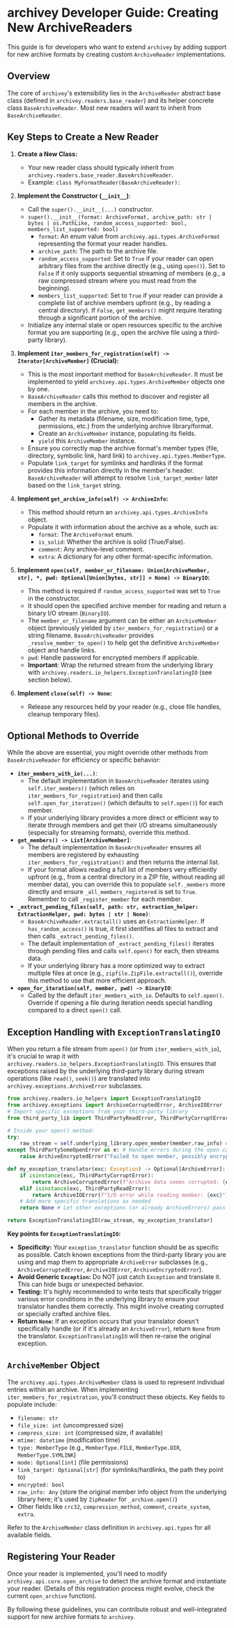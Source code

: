 # archivey Developer Guide: Creating New ArchiveReaders

This guide is for developers who want to extend `archivey` by adding support for new archive formats by creating custom `ArchiveReader` implementations.

## Overview

The core of `archivey`'s extensibility lies in the `ArchiveReader` abstract base class (defined in `archivey.readers.base_reader`) and its helper concrete class `BaseArchiveReader`. Most new readers will want to inherit from `BaseArchiveReader`.

## Key Steps to Create a New Reader

1.  **Create a New Class:**
    *   Your new reader class should typically inherit from `archivey.readers.base_reader.BaseArchiveReader`.
    *   Example: `class MyFormatReader(BaseArchiveReader):`

2.  **Implement the Constructor (`__init__`)**:
    *   Call the `super().__init__(...)` constructor.
    *   `super().__init__(format: ArchiveFormat, archive_path: str | bytes | os.PathLike, random_access_supported: bool, members_list_supported: bool)`
        *   `format`: An enum value from `archivey.api.types.ArchiveFormat` representing the format your reader handles.
        *   `archive_path`: The path to the archive file.
        *   `random_access_supported`: Set to `True` if your reader can open arbitrary files from the archive directly (e.g., using `open()`). Set to `False` if it only supports sequential streaming of members (e.g., a raw compressed stream where you must read from the beginning).
        *   `members_list_supported`: Set to `True` if your reader can provide a complete list of archive members upfront (e.g., by reading a central directory). If `False`, `get_members()` might require iterating through a significant portion of the archive.
    *   Initialize any internal state or open resources specific to the archive format you are supporting (e.g., open the archive file using a third-party library).

3.  **Implement `iter_members_for_registration(self) -> Iterator[ArchiveMember]` (Crucial):**
    *   This is the most important method for `BaseArchiveReader`. It must be implemented to yield `archivey.api.types.ArchiveMember` objects one by one.
    *   `BaseArchiveReader` calls this method to discover and register all members in the archive.
    *   For each member in the archive, you need to:
        *   Gather its metadata (filename, size, modification time, type, permissions, etc.) from the underlying archive library/format.
        *   Create an `ArchiveMember` instance, populating its fields.
        *   `yield` this `ArchiveMember` instance.
    *   Ensure you correctly map the archive format's member types (file, directory, symbolic link, hard link) to `archivey.api.types.MemberType`.
    *   Populate `link_target` for symlinks and hardlinks if the format provides this information directly in the member's header. `BaseArchiveReader` will attempt to resolve `link_target_member` later based on the `link_target` string.

4.  **Implement `get_archive_info(self) -> ArchiveInfo`:**
    *   This method should return an `archivey.api.types.ArchiveInfo` object.
    *   Populate it with information about the archive as a whole, such as:
        *   `format`: The `ArchiveFormat` enum.
        *   `is_solid`: Whether the archive is solid (True/False).
        *   `comment`: Any archive-level comment.
        *   `extra`: A dictionary for any other format-specific information.

5.  **Implement `open(self, member_or_filename: Union[ArchiveMember, str], *, pwd: Optional[Union[bytes, str]] = None) -> BinaryIO`:**
    *   This method is required if `random_access_supported` was set to `True` in the constructor.
    *   It should open the specified archive member for reading and return a binary I/O stream (`BinaryIO`).
    *   The `member_or_filename` argument can be either an `ArchiveMember` object (previously yielded by `iter_members_for_registration`) or a string filename. `BaseArchiveReader` provides `_resolve_member_to_open()` to help get the definitive `ArchiveMember` object and handle links.
    *   `pwd`: Handle password for encrypted members if applicable.
    *   **Important**: Wrap the returned stream from the underlying library with `archivey.readers.io_helpers.ExceptionTranslatingIO` (see section below).

6.  **Implement `close(self) -> None`:**
    *   Release any resources held by your reader (e.g., close file handles, cleanup temporary files).

## Optional Methods to Override

While the above are essential, you might override other methods from `BaseArchiveReader` for efficiency or specific behavior:

*   **`iter_members_with_io(...)`**:
    *   The default implementation in `BaseArchiveReader` iterates using `self.iter_members()` (which relies on `iter_members_for_registration`) and then calls `self.open_for_iteration()` (which defaults to `self.open()`) for each member.
    *   If your underlying library provides a more direct or efficient way to iterate through members and get their I/O streams simultaneously (especially for streaming formats), override this method.
*   **`get_members() -> List[ArchiveMember]`**:
    *   The default implementation in `BaseArchiveReader` ensures all members are registered by exhausting `iter_members_for_registration()` and then returns the internal list.
    *   If your format allows reading a full list of members very efficiently upfront (e.g., from a central directory in a ZIP file, without reading all member data), you can override this to populate `self._members` more directly and ensure `_all_members_registered` is set to `True`. Remember to call `_register_member` for each member.
*   **`_extract_pending_files(self, path: str, extraction_helper: ExtractionHelper, pwd: bytes | str | None)`**:
    *   `BaseArchiveReader.extractall()` uses an `ExtractionHelper`. If `has_random_access()` is true, it first identifies all files to extract and then calls `_extract_pending_files()`.
    *   The default implementation of `_extract_pending_files()` iterates through pending files and calls `self.open()` for each, then streams data.
    *   If your underlying library has a more optimized way to extract multiple files at once (e.g., `zipfile.ZipFile.extractall()`), override this method to use that more efficient approach.
*   **`open_for_iteration(self, member, pwd) -> BinaryIO`**:
    *   Called by the default `iter_members_with_io`. Defaults to `self.open()`. Override if opening a file during iteration needs special handling compared to a direct `open()` call.

## Exception Handling with `ExceptionTranslatingIO`

When you return a file stream from `open()` (or from `iter_members_with_io`), it's crucial to wrap it with `archivey.readers.io_helpers.ExceptionTranslatingIO`. This ensures that exceptions raised by the underlying third-party library during stream operations (like `read()`, `seek()`) are translated into `archivey.exceptions.ArchiveError` subclasses.

```python
from archivey.readers.io_helpers import ExceptionTranslatingIO
from archivey.exceptions import ArchiveCorruptedError, ArchiveIOError
# Import specific exceptions from your third-party library
from third_party_lib import ThirdPartyReadError, ThirdPartyCorruptError

# Inside your open() method:
try:
    raw_stream = self.underlying_library.open_member(member.raw_info) # Or however you get the stream
except ThirdPartySomeOpenError as e: # Handle errors during the open call itself
    raise ArchiveEncryptedError("Failed to open member, possibly encrypted") from e

def my_exception_translator(exc: Exception) -> Optional[ArchiveError]:
    if isinstance(exc, ThirdPartyCorruptError):
        return ArchiveCorruptedError(f"Archive data seems corrupted: {exc}")
    elif isinstance(exc, ThirdPartyReadError):
        return ArchiveIOError(f"I/O error while reading member: {exc}")
    # Add more specific translations as needed
    return None # Let other exceptions (or already ArchiveErrors) pass through

return ExceptionTranslatingIO(raw_stream, my_exception_translator)
```

**Key points for `ExceptionTranslatingIO`:**

*   **Specificity:** Your `exception_translator` function should be as specific as possible. Catch known exceptions from the third-party library you are using and map them to appropriate `ArchiveError` subclasses (e.g., `ArchiveCorruptedError`, `ArchiveIOError`, `ArchiveEncryptedError`).
*   **Avoid Generic `Exception`:** Do NOT just catch `Exception` and translate it. This can hide bugs or unexpected behavior.
*   **Testing:** It's highly recommended to write tests that specifically trigger various error conditions in the underlying library to ensure your translator handles them correctly. This might involve creating corrupted or specially crafted archive files.
*   **Return `None`:** If an exception occurs that your translator doesn't specifically handle (or if it's already an `ArchiveError`), return `None` from the translator. `ExceptionTranslatingIO` will then re-raise the original exception.

## `ArchiveMember` Object

The `archivey.api.types.ArchiveMember` class is used to represent individual entries within an archive. When implementing `iter_members_for_registration`, you'll construct these objects. Key fields to populate include:

*   `filename: str`
*   `file_size: int` (uncompressed size)
*   `compress_size: int` (compressed size, if available)
*   `mtime: datetime` (modification time)
*   `type: MemberType` (e.g., `MemberType.FILE`, `MemberType.DIR`, `MemberType.SYMLINK`)
*   `mode: Optional[int]` (file permissions)
*   `link_target: Optional[str]` (for symlinks/hardlinks, the path they point to)
*   `encrypted: bool`
*   `raw_info: Any` (store the original member info object from the underlying library here; it's used by `ZipReader` for `_archive.open()`)
*   Other fields like `crc32`, `compression_method`, `comment`, `create_system`, `extra`.

Refer to the `ArchiveMember` class definition in `archivey.api.types` for all available fields.

## Registering Your Reader

Once your reader is implemented, you'll need to modify `archivey.api.core.open_archive` to detect the archive format and instantiate your reader. (Details of this registration process might evolve, check the current `open_archive` function).

By following these guidelines, you can contribute robust and well-integrated support for new archive formats to `archivey`.
